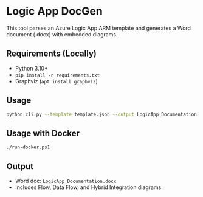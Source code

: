 # Logic App DocGen

This tool parses an Azure Logic App ARM template and generates a Word document (.docx) with embedded diagrams.

## Requirements (Locally)
- Python 3.10+
- `pip install -r requirements.txt`
- Graphviz (`apt install graphviz`)

## Usage

```bash
python cli.py --template template.json --output LogicApp_Documentation.docx --docx_template template.docx
```

## Usage with Docker

```bash
./run-docker.ps1
```

## Output
- Word doc: `LogicApp_Documentation.docx`
- Includes Flow, Data Flow, and Hybrid Integration diagrams